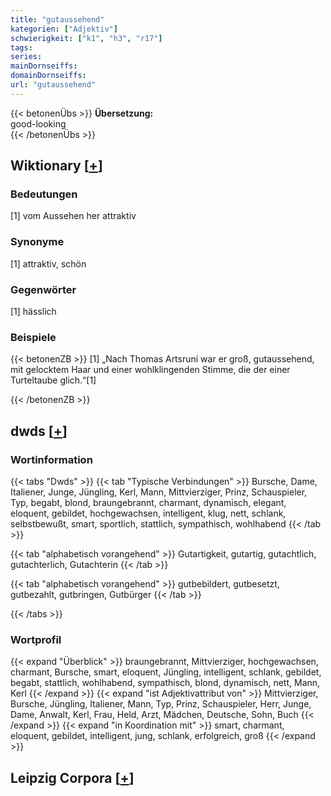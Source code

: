 ```yaml
---
title: "gutaussehend"
kategorien: ["Adjektiv"]
schwierigkeit: ["k1", "h3", "r17"]
tags:
series:
mainDornseiffs:
domainDornseiffs:
url: "gutaussehend"
---
```


{{< betonenÜbs >}}
**Übersetzung:**  
good-looking  
{{< /betonenÜbs >}}

## Wiktionary [[+](https://de.wiktionary.org/wiki/gutaussehend)]

### Bedeutungen
[1] vom Aussehen her attraktiv  

### Synonyme
[1] attraktiv, schön  

### Gegenwörter
[1] hässlich  

### Beispiele
{{< betonenZB >}}
[1] „Nach Thomas Artsruni war er groß, gutaussehend, mit gelocktem Haar und einer wohlklingenden Stimme, die der einer Turteltaube glich.“[1]  

{{< /betonenZB >}}


## dwds [[+](https://www.dwds.de/wb/gutaussehend)]

### Wortinformation
{{< tabs "Dwds" >}}
{{< tab "Typische Verbindungen" >}}
Bursche, Dame, Italiener, Junge, Jüngling, Kerl, Mann, Mittvierziger, Prinz, Schauspieler, Typ, begabt, blond, braungebrannt, charmant, dynamisch, elegant, eloquent, gebildet, hochgewachsen, intelligent, klug, nett, schlank, selbstbewußt, smart, sportlich, stattlich, sympathisch, wohlhabend
{{< /tab >}}

{{< tab "alphabetisch vorangehend" >}}
Gutartigkeit, gutartig, gutachtlich, gutachterlich, Gutachterin
{{< /tab >}}

{{< tab "alphabetisch vorangehend" >}}
gutbebildert, gutbesetzt, gutbezahlt, gutbringen, Gutbürger
{{< /tab >}}

{{< /tabs >}}

### Wortprofil
{{< expand "Überblick" >}} braungebrannt, Mittvierziger, hochgewachsen, charmant, Bursche, smart, eloquent, Jüngling, intelligent, schlank, gebildet, begabt, stattlich, wohlhabend, sympathisch, blond, dynamisch, nett, Mann, Kerl {{< /expand >}}
{{< expand "ist Adjektivattribut von" >}} Mittvierziger, Bursche, Jüngling, Italiener, Mann, Typ, Prinz, Schauspieler, Herr, Junge, Dame, Anwalt, Kerl, Frau, Held, Arzt, Mädchen, Deutsche, Sohn, Buch {{< /expand >}}
{{< expand "in Koordination mit" >}} smart, charmant, eloquent, gebildet, intelligent, jung, schlank, erfolgreich, groß {{< /expand >}}

## Leipzig Corpora [[+](https://corpora.uni-leipzig.de/en/res?word=gutaussehend&corpusId=deu_newscrawl-public_2018)]

